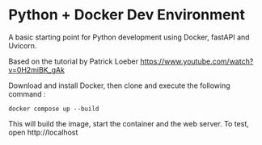# Python + Docker Dev Environment

A basic starting point for Python development using Docker, fastAPI and Uvicorn.

Based on the tutorial by Patrick Loeber
https://www.youtube.com/watch?v=0H2miBK_gAk

Download and install Docker, then clone and execute the following command :

```
docker compose up --build
```

This will build the image, start the container and the web server. To test, open http://localhost
